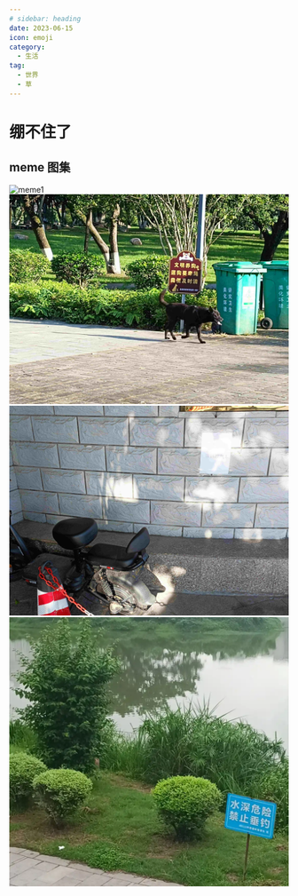 ```yaml
---
# sidebar: heading
date: 2023-06-15
icon: emoji
category:
  - 生活
tag:
  - 世界
  - 草
---
```


# 绷不住了

## meme 图集

![meme1](/images/farraginous/college/meme1.jpg)
![meme2](/images/gossip/memes/1.jpg)
![meme3](/images/gossip/memes/2.jpg)
![meme4](/images/gossip/memes/3.webp)
